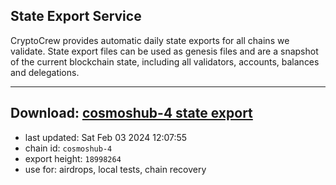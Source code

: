 ## State Export Service
CryptoCrew provides automatic daily state exports for all chains we validate. State export files can be used as genesis files and are a snapshot of the current blockchain state, including all validators, accounts, balances and delegations.

---
**Download: [cosmoshub-4 state export](https://dl.ccvalidators.com/SERVICE/cosmoshub/cosmoshub-4_export_18998264.json)**
---

- last updated: Sat Feb 03 2024 12:07:55
- chain id: `cosmoshub-4`
- export height: `18998264`
- use for: airdrops, local tests, chain recovery
